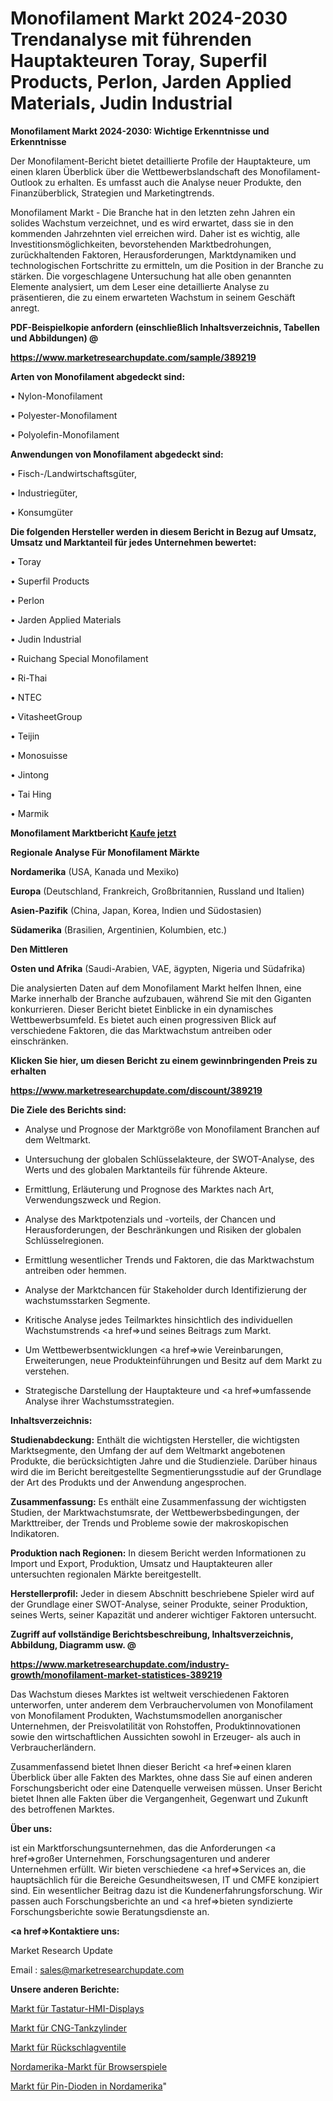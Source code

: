 # Monofilament Markt 2024-2030 Trendanalyse mit führenden Hauptakteuren Toray, Superfil Products, Perlon, Jarden Applied Materials, Judin Industrial

<strong>Monofilament Markt 2024-2030: Wichtige Erkenntnisse und Erkenntnisse</strong>

Der Monofilament-Bericht bietet detaillierte Profile der Hauptakteure, um einen klaren Überblick über die Wettbewerbslandschaft des Monofilament-Outlook zu erhalten. Es umfasst auch die Analyse neuer Produkte, den Finanzüberblick, Strategien und Marketingtrends.

Monofilament Markt - Die Branche hat in den letzten zehn Jahren ein solides Wachstum verzeichnet, und es wird erwartet, dass sie in den kommenden Jahrzehnten viel erreichen wird. Daher ist es wichtig, alle Investitionsmöglichkeiten, bevorstehenden Marktbedrohungen, zurückhaltenden Faktoren, Herausforderungen, Marktdynamiken und technologischen Fortschritte zu ermitteln, um die Position in der Branche zu stärken. Die vorgeschlagene Untersuchung hat alle oben genannten Elemente analysiert, um dem Leser eine detaillierte Analyse zu präsentieren, die zu einem erwarteten Wachstum in seinem Geschäft anregt.



<strong><b>PDF-Beispielkopie anfordern (einschließlich Inhaltsverzeichnis, Tabellen und Abbildungen) @ </b></strong>

<strong><a href=https://www.marketresearchupdate.com/sample/389219>

<strong>https://www.marketresearchupdate.com/sample/389219</u></a></strong></strong>



<strong>Arten von Monofilament abgedeckt sind:</strong>

• Nylon-Monofilament

• Polyester-Monofilament

• Polyolefin-Monofilament



<strong>Anwendungen von Monofilament abgedeckt sind:</strong>

• Fisch-/Landwirtschaftsgüter,

• Industriegüter,

• Konsumgüter



<strong>Die folgenden Hersteller werden in diesem Bericht in Bezug auf Umsatz, Umsatz und Marktanteil für jedes Unternehmen bewertet:</strong>

• Toray

• Superfil Products

• Perlon

• Jarden Applied Materials

• Judin Industrial

• Ruichang Special Monofilament

• Ri-Thai

• NTEC

• VitasheetGroup

• Teijin

• Monosuisse

• Jintong

• Tai Hing

• Marmik



<strong>Monofilament Marktbericht <a href=https://www.marketresearchupdate.com/buynow/389219>Kaufe jetzt</a></strong>



<strong>Regionale Analyse Für Monofilament Märkte</strong>



<strong>Nordamerika</strong> (USA, Kanada und Mexiko)



<strong>Europa</strong> (Deutschland, Frankreich, Großbritannien, Russland und Italien)



<strong>Asien-Pazifik</strong> (China, Japan, Korea, Indien und Südostasien)



<strong>Südamerika</strong> (Brasilien, Argentinien, Kolumbien, etc.)



<strong>Den Mittleren</strong> 

<strong>Osten und Afrika</strong> (Saudi-Arabien, VAE, ägypten, Nigeria und Südafrika)

Die analysierten Daten auf dem Monofilament Markt helfen Ihnen, eine Marke innerhalb der Branche aufzubauen, während Sie mit den Giganten konkurrieren. Dieser Bericht bietet Einblicke in ein dynamisches Wettbewerbsumfeld. Es bietet auch einen progressiven Blick auf verschiedene Faktoren, die das Marktwachstum antreiben oder einschränken.



<strong>Klicken Sie hier, um diesen Bericht zu einem gewinnbringenden Preis zu erhalten
</strong>

<strong><a href=https://www.marketresearchupdate.com/discount/389219>https://www.marketresearchupdate.com/discount/389219</b></u></strong></a>



<strong>Die Ziele des Berichts sind:</strong>

- Analyse und Prognose der Marktgröße von Monofilament Branchen auf dem Weltmarkt.

- Untersuchung der globalen Schlüsselakteure, der SWOT-Analyse, des Werts und des globalen Marktanteils für führende Akteure.

- Ermittlung, Erläuterung und Prognose des Marktes nach Art, Verwendungszweck und Region.

- Analyse des Marktpotenzials und -vorteils, der Chancen und Herausforderungen, der Beschränkungen und Risiken der globalen Schlüsselregionen.

- Ermittlung wesentlicher Trends und Faktoren, die das Marktwachstum antreiben oder hemmen.

- Analyse der Marktchancen für Stakeholder durch Identifizierung der wachstumsstarken Segmente.

- Kritische Analyse jedes Teilmarktes hinsichtlich des individuellen Wachstumstrends <a href=>und</a> seines Beitrags zum Markt.

- Um Wettbewerbsentwicklungen <a href=>wie</a> Vereinbarungen, Erweiterungen, neue Produkteinführungen und Besitz auf dem Markt zu verstehen.

- Strategische Darstellung der Hauptakteure und <a href=>umfas</a>sende Analyse ihrer Wachstumsstrategien.



<strong>Inhaltsverzeichnis:</strong>



<strong>Studienabdeckung:</strong> Enthält die wichtigsten Hersteller, die wichtigsten Marktsegmente, den Umfang der auf dem Weltmarkt angebotenen Produkte, die berücksichtigten Jahre und die Studienziele. Darüber hinaus wird die im Bericht bereitgestellte Segmentierungsstudie auf der Grundlage der Art des Produkts und der Anwendung angesprochen.



<strong>Zusammenfassung:</strong> Es enthält eine Zusammenfassung der wichtigsten Studien, der Marktwachstumsrate, der Wettbewerbsbedingungen, der Markttreiber, der Trends und Probleme sowie der makroskopischen Indikatoren.



<strong>Produktion nach Regionen:</strong> In diesem Bericht werden Informationen zu Import und Export, Produktion, Umsatz und Hauptakteuren aller untersuchten regionalen Märkte bereitgestellt.



<strong>Herstellerprofil:</strong> Jeder in diesem Abschnitt beschriebene Spieler wird auf der Grundlage einer SWOT-Analyse, seiner Produkte, seiner Produktion, seines Werts, seiner Kapazität und anderer wichtiger Faktoren untersucht.



<strong><b>Zugriff auf vollständige Berichtsbeschreibung, Inhaltsverzeichnis, Abbildung, Diagramm usw. @ </b></strong>

<strong><a href=https://www.marketresearchupdate.com/industry-growth/monofilament-market-statistices-389219>https://www.marketresearchupdate.com/industry-growth/monofilament-market-statistices-389219</a></strong>

Das Wachstum dieses Marktes ist weltweit verschiedenen Faktoren unterworfen, unter anderem dem Verbrauchervolumen von Monofilament von Monofilament Produkten, Wachstumsmodellen anorganischer Unternehmen, der Preisvolatilität von Rohstoffen, Produktinnovationen sowie den wirtschaftlichen Aussichten sowohl in Erzeuger- als auch in Verbraucherländern.

Zusammenfassend bietet Ihnen dieser Bericht <a href=>einen</a> klaren Überblick über alle Fakten des Marktes, ohne dass Sie auf einen anderen Forschungsbericht oder eine Datenquelle verweisen müssen. Unser Bericht bietet Ihnen alle Fakten über die Vergangenheit, Gegenwart und Zukunft des betroffenen Marktes.



<strong>Über uns:</strong>

 ist ein Marktforschungsunternehmen, das die Anforderungen <a href=>großer</a> Unternehmen, Forschungsagenturen und anderer Unternehmen erfüllt. Wir bieten verschiedene <a href=>Services</a> an, die hauptsächlich für die Bereiche Gesundheitswesen, IT und CMFE konzipiert sind. Ein wesentlicher Beitrag dazu ist die Kundenerfahrungsforschung. Wir passen auch Forschungsberichte an und <a href=>bieten</a> syndizierte Forschungsberichte sowie Beratungsdienste an.



<strong><a href=>Kontaktiere uns:</a></strong>

Market Research Update

Email : sales@marketresearchupdate.com



<strong>Unsere anderen Berichte:</strong>

<a href=https://www.linkedin.com/pulse/keypad-hmi-displays-market-2023-latest-trending>Markt für Tastatur-HMI-Displays</a>

<a href=https://www.linkedin.com/pulse/cng-tank-cylinder-market-analysis-segment-region>Markt für CNG-Tankzylinder</a>

<a href=https://www.linkedin.com/pulse/check-valve-market-2023-analysis-growth-drivers-vendors>Markt für Rückschlagventile</a>

<a href=https://www.linkedin.com/pulse/north-america-browser-game-market-growing-rapidly>Nordamerika-Markt für Browserspiele</a>

<a href=https://www.linkedin.com/pulse/north-america-pin-diode-market-2023-brief-regionwise>Markt für Pin-Dioden in Nordamerika</a>"
